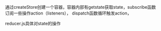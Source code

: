 通过createStore创建一个容器，容器内部有getstate获取state，subscribe函数订阅一些操作action（listeners），
dispatch函数循环触发action，

reducer.js具体对state的操作

